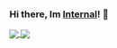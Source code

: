 ### Hi there, Im [Internal][robloxACC]! 👋

<a href="https://github.com/InternalRBLX">
  <img align="center" src="https://github-readme-stats.vercel.app/api?username=InternalRBLX&count_private=true&hide=stars&hide_border=true&show_icons=true&theme=onedark&custom_title=My%20GitHub%20Stats!" />
</a>
<a href="https://github.com/InternalRBLX">
  <img align="center" src="https://github-readme-stats.vercel.app/api/top-langs/?username=InternalRBLX&hide_border=true&layout=compact&count_private=true&hide=stars&show_icons=true&theme=onedark&custom_title=Languages%20I%20Use!" />
</a>

[robloxACC]: https://www.roblox.com/users/142368758/profile
[twitterACC]: https://twitter.com/SpencerRBLX_
[lua]: http://www.lua.org/
[python]: https://www.python.org/
[Typescript]: https://www.typescriptlang.org/
